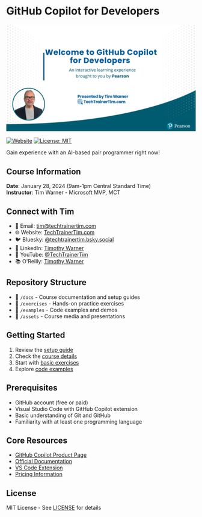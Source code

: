 # GitHub Copilot for Developers

<img src="tim-gh-copilot-cover-slide.png" alt="GitHub Copilot Course Cover" width="600" />

[![Website](https://img.shields.io/website?url=https%3A%2F%2Ftechtrainertim.com)](https://techtrainertim.com)
[![License: MIT](https://img.shields.io/badge/License-MIT-yellow.svg)](https://opensource.org/licenses/MIT)

Gain experience with an AI-based pair programmer right now!

## Course Information
**Date**: January 28, 2024 (9am-1pm Central Standard Time)  
**Instructor**: Tim Warner - Microsoft MVP, MCT

## Connect with Tim
- 📧 Email: [tim@techtrainertim.com](mailto:tim@techtrainertim.com)
- 🌐 Website: [TechTrainerTim.com](https://techtrainertim.com)
- 🐦 Bluesky: [@techtrainertim.bsky.social](https://bsky.app/profile/techtrainertim.bsky.social)
- 💼 LinkedIn: [Timothy Warner](https://www.linkedin.com/in/timothywarner)
- 🎥 YouTube: [@TechTrainerTim](https://youtube.com/@TechTrainerTim)
- 📚 O'Reilly: [Timothy Warner](https://learning.oreilly.com/search/?q=author%3A%22Timothy+Warner%22&type=*&rows=100)

## Repository Structure
- 📁 `/docs` - Course documentation and setup guides
- 📁 `/exercises` - Hands-on practice exercises
- 📁 `/examples` - Code examples and demos
- 📁 `/assets` - Course media and presentations

## Getting Started
1. Review the [setup guide](docs/setup-guide.md)
2. Check the [course details](docs/course-details.md)
3. Start with [basic exercises](exercises/01-basics)
4. Explore [code examples](examples)

## Prerequisites
- GitHub account (free or paid)
- Visual Studio Code with GitHub Copilot extension
- Basic understanding of Git and GitHub
- Familiarity with at least one programming language

## Core Resources
- [GitHub Copilot Product Page](https://github.com/features/copilot)
- [Official Documentation](https://docs.github.com/en/copilot)
- [VS Code Extension](https://marketplace.visualstudio.com/items?itemName=GitHub.copilot)
- [Pricing Information](https://docs.github.com/en/billing/managing-billing-for-github-copilot/about-billing-for-github-copilot)

## License
MIT License - See [LICENSE](LICENSE) for details



